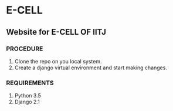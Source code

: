 # E-CELL

## Website for E-CELL OF IITJ

### PROCEDURE

1. Clone the repo on you local system.
2. Create a django virtual environment and start making changes.


### REQUIREMENTS

1. Python 3.5
2. Django 2.1
